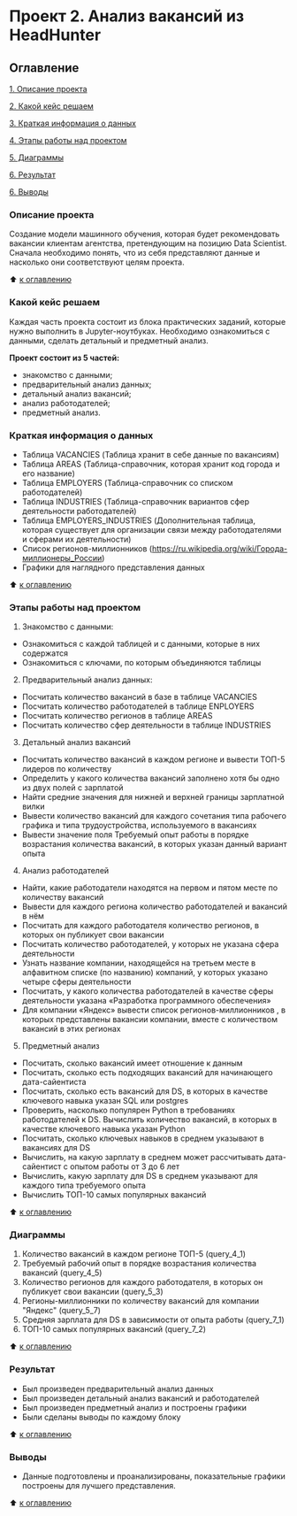# Проект 2. Анализ вакансий из HeadHunter 

## Оглавление

[1. Описание проекта](https://github.com/Welle470/df-data-science/blob/master/project2/README.md#Описание-проекта)

[2. Какой кейс решаем](https://github.com/Welle470/df-data-science/blob/master/project2/README.md#Какой-кейс-решаем)

[3. Краткая информация о данных](https://github.com/Welle470/df-data-science/blob/master/project2/README.md#Краткая-информация-о-данных)

[4. Этапы работы над проектом](https://github.com/Welle470/df-data-science/blob/master/project2/README.md#Этапы-работы-над-проектом)

[5. Диаграммы](https://github.com/Welle470/df-data-science/blob/master/project2/README.md#Диаграммы)

[6. Результат](https://github.com/Welle470/df-data-science/blob/master/project2/README.md#Результат)

[6. Выводы](https://github.com/Welle470/df-data-science/blob/master/project2/README.md#Выводы)

### Описание проекта

Создание модели машинного обучения, которая будет рекомендовать вакансии клиентам агентства, претендующим на позицию Data Scientist. Сначала необходимо понять, что из себя представляют данные и насколько они соответствуют целям проекта.


:arrow_up: [к оглавлению](https://github.com/Welle470/df-data-science/blob/master/project2/README.md#Оглавление)

### Какой кейс решаем

Каждая часть проекта состоит из блока практических заданий, которые нужно выполнить в Jupyter-ноутбуках. 
Необходимо ознакомиться с данными, сделать детальный и предметный анализ.

**Проект состоит из 5 частей:**
- знакомство с данными;
- предварительный анализ данных;
- детальный анализ вакансий;
- анализ работодателей;
- предметный анализ.

### Краткая информация о данных
- Таблица VACANCIES (Таблица хранит в себе данные по вакансиям)
- Таблица AREAS (Таблица-справочник, которая хранит код города и его название)
- Таблица EMPLOYERS (Таблица-справочник со списком работодателей)
- Таблица INDUSTRIES (Таблица-справочник вариантов сфер деятельности работодателей)
- Таблица EMPLOYERS_INDUSTRIES (Дополнительная таблица, которая существует для организации связи между работодателями и сферами их деятельности)
- Список регионов-миллионников (https://ru.wikipedia.org/wiki/Города-миллионеры_России)
- Графики для наглядного представления данных


:arrow_up: [к оглавлению](https://github.com/Welle470/df-data-science/blob/master/project2/README.md#Оглавление)

### Этапы работы над проектом
1. Знакомство с данными:
* Ознакомиться с каждой таблицей и с данными, которые в них содержатся
* Ознакомиться с ключами, по которым объединяются таблицы

2. Предварительный анализ данных:
* Посчитать количество вакансий в базе в таблице VACANCIES
* Посчитать количество работодателей в таблице ENPLOYERS
* Посчитать количество регионов в таблице AREAS
* Посчитать количество сфер деятельности в таблице INDUSTRIES

3. Детальный анализ вакансий
* Посчитать количество вакансий в каждом регионе и вывести ТОП-5 лидеров по количеству
* Определить у какого количества вакансий заполнено хотя бы одно из двух полей с зарплатой
* Найти средние значения для нижней и верхней границы зарплатной вилки
* Вывести количество вакансий для каждого сочетания типа рабочего графика и типа трудоустройства, используемого в вакансиях
* Вывести значение поля Требуемый опыт работы в порядке возрастания количества вакансий, в которых указан данный вариант опыта

4. Анализ работодателей
* Найти, какие работодатели находятся на первом и пятом месте по количеству вакансий
* Вывести для каждого региона количество работодателей и вакансий в нём
* Посчитать для каждого работодателя количество регионов, в которых он публикует свои вакансии
* Посчитать количество работодателей, у которых не указана сфера деятельности
* Узнать название компании, находящейся на третьем месте в алфавитном списке (по названию) компаний, у которых указано четыре сферы деятельности
* Посчитать, у какого количества работодателей в качестве сферы деятельности указана «Разработка программного обеспечения»
* Для компании «Яндекс» вывести список регионов-миллионников , в которых представлены вакансии компании, вместе с количеством вакансий в этих регионах

5. Предметный анализ
* Посчитать, сколько вакансий имеет отношение к данным
* Посчитать, сколько есть подходящих вакансий для начинающего дата-сайентиста
* Посчитать, сколько есть вакансий для DS, в которых в качестве ключевого навыка указан SQL или postgres
* Проверить, насколько популярен Python в требованиях работодателей к DS. Вычислить количество вакансий, в которых в качестве ключевого навыка указан Python
* Посчитать, сколько ключевых навыков в среднем указывают в вакансиях для DS
* Вычислить, на какую зарплату в среднем может рассчитывать дата-сайентист с опытом работы от 3 до 6 лет
* Вычислить, какую зарплату для DS в среднем указывают для каждого типа требуемого опыта 
* Вычислить ТОП-10 самых популярных вакансий 

:arrow_up: [к оглавлению](https://github.com/Welle470/df-data-science/blob/master/project2/README.md#Оглавление)

### Диаграммы
1. Количество вакансий в каждом регионе ТОП-5 (query_4_1)
2. Требуемый рабочий опыт в порядке возрастания количества вакансий (query_4_5)
3. Количество регионов для каждого работодателя, в которых он публикует свои вакансии (query_5_3)
4. Регионы-миллионники по количеству вакансий для компании "Яндекс" (query_5_7)
5. Средняя зарплата для DS в зависимости от опыта работы (query_7_1)
6. ТОП-10 самых популярных вакансий (query_7_2)

:arrow_up: [к оглавлению](https://github.com/Welle470/df-data-science/blob/master/project2/README.md#Оглавление)

### Результат
* Был произведен предварительный анализ данных
* Был произведен детальный анализ вакансий и работодателей
* Был произведен предметный анализ и построены графики
* Были сделаны выводы по каждому блоку

:arrow_up: [к оглавлению](https://github.com/Welle470/df-data-science/blob/master/project2/README.md#Оглавление)

### Выводы
* Данные подготовлены и проанализированы, показательные графики построены для лучшего представления. 

:arrow_up: [к оглавлению](https://github.com/Welle470/df-data-science/blob/master/project2/README.md#Оглавление)
